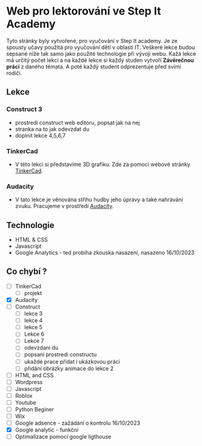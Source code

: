 # Web pro lektorování ve Step It Academy

Tyto stránky byly vytvořené, pro vyučování v Step It academy. Je ze spousty učavy použitá pro vyučování dětí v oblasti IT. Veškeré lekce budou sepsané níže tak samo jako použité technologie při vývoji webu. 
Kažá lekce má určitý počet lekcí a na každé lekce si každý studen vytvoří **Závěrečnou prácí** z daného témata. A poté každý student odprezentuje před svími rodiči.




## Lekce

### Construct 3
- prostredi construct web editoru, popsat jak na nej
- stranka na to jak odevzdat du
- doplnit lekce 4,5,6,7

### TinkerCad
- V této lekci si představíme 3D grafiku. Zde za pomoci webové stránky [TinkerCad](https://www.tinkercad.com/).

### Audacity
- V tato lekce je věnována střihu hudby jeho úpravy a také nahrávání zvuku. Pracujeme v prostředí  [Audacity](https://www.audacityteam.org/).


## Technologie
- HTML & CSS
- Javascript
- Google Analytics - ted probiha zkouska nasazeni, nasazeno 16/10/2023


## Co chybí ?
- [ ] TinkerCad
    - [ ] projekt
- [x] Audacity
- [ ] Construct
    - [ ] lekce 3
    - [ ] lekce 4
    - [ ] lekce 5
    - [ ] Lekce 6
    - [ ] Lekce 7
    - [ ] odevzdani du
    - [ ] popsani prostredi constructu
    - [ ] ukaždé prace přidat i ukázkovou práci
    - [ ] přidání obrázky animace do lekce 2
- [ ] HTML and CSS
- [ ] Wordpress
- [ ] Javascript
- [ ] Roblox
- [ ] Youtube
- [ ] Python Beginer
- [ ] Wix
- [ ] Google adsence - zažádání o kontrolu 16/10/2023
- [x] Google analytic - funkční
- [ ] Optimalizace pomocí google ligthouse